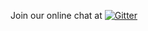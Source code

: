 

Join our online chat at [![Gitter](https://badges.gitter.im/gitterHQ/gitter.svg)](https://gitter.im/atomic/nlp)
